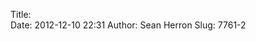 Title:  
Date: 2012-12-10 22:31
Author: Sean Herron
Slug: 7761-2

<!-- embed this into your page to view the Interactive GER -->

<div id="ger_hype_container"
style="position:relative;overflow:hidden;width:1022px;height:690px;">

<script type="text/javascript" charset="utf-8" src="http://open.nasa.gov/GER_Resources/ger_hype_generated_script.js?4520"></script>

</div>

<!-- end GER -->
